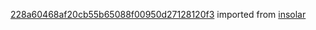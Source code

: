 [228a60468af20cb55b65088f00950d27128120f3](https://github.com/insolar/insolar/commit/228a60468af20cb55b65088f00950d27128120f3) imported from [insolar](https://github.com/insolar/insolar)

